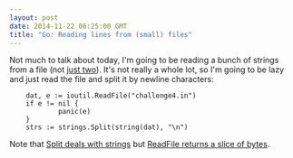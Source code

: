 ```yaml
---
layout: post
date: 2014-11-22 06:25:00 GMT
title: "Go: Reading lines from (small) files"
---
```

Not much to talk about today, I'm going to be reading a bunch of strings from a file (not [just two](http://arpith.co/post/102944903612/stumbling-through-go)). It's not really a whole lot, so I'm going to be lazy and just read the file and split it by newline characters:

        dat, e := ioutil.ReadFile("challenge4.in")
        if e != nil {
                panic(e)
        }
        strs := strings.Split(string(dat), "\n")

Note that [Split deals with strings](http://golang.org/pkg/strings/#Split) but [ReadFile returns a slice of bytes](http://golang.org/pkg/io/ioutil/#ReadFile).